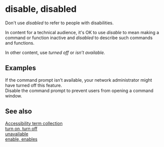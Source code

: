 # disable, disabled

Don't use *disabled* to refer to people with disabilities.

In content for a technical audience, it's OK to use *disable* to mean making a command or function inactive and *disabled* to describe such commands and functions.

In other content, use *turned off* or *isn’t available.*

## Examples

If the command prompt isn’t available, your network administrator might have turned off this feature.  
Disable the command prompt to prevent users from opening a command window.

## See also

[Accessibility term collection](../term-collections/accessibility-terms.md)  
[turn on, turn off](../t/turn-on-turn-off.md)  
[unavailable](../u/unavailable.md)  
[enable, enables](../e/enable-enables.md)
